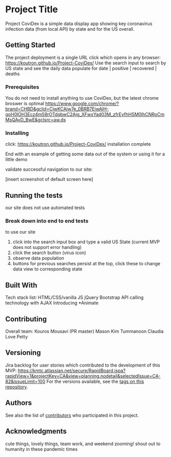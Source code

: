 # Project Title

Project CoviDex is a simple data display app showing key coronavirus infection data (from local API) by state and for the US overall.

## Getting Started

The project deployment is a single URL click which opens in any browser: https://koutron.github.io/Project-CoviDex/
Use the search input to search by US state and see the daily data populate for date | positive | recovered | deaths

### Prerequisites

You do not need to install anything to use CoviDex, but the latest chrome broswer is optimal
https://www.google.com/chrome/?brand=CHBD&gclid=CjwKCAjw7e_0BRB7EiwAlH-goH0lOH3Ecz4m58rOTdqbwC2Ajg_XFwxYad03M_zfrEyfhHSM0lhCNRoCmMsQAvD_BwE&gclsrc=aw.ds


### Installing

click: https://koutron.github.io/Project-CoviDex/
installation complete

End with an example of getting some data out of the system or using it for a little demo

validate successful navigation to our site:

[insert screenshot of default screen here]

## Running the tests
our site does not use automated tests

### Break down into end to end tests
to use our site
1) click into the search input box and type a valid US State (current MVP does not support error handling)
2) click the search button (virus icon)
3) observe data population
4) buttons for previous searches persist at the top, click these to change data view to corresponding state


## Built With

Tech stack list:
HTML/CSS/vanilla JS
jQuery
Bootstrap
API calling technology with AJAX
Introducing *Animate


## Contributing

Overall team:
Kouros Mousavi (PR master)
Mason Kim
Tummanoon 
Claudia Love Petty


## Versioning

Jira backlog for user stories which contributed to the development of this MVP: https://kmtc.atlassian.net/secure/RapidBoard.jspa?rapidView=1&projectKey=CA&view=planning.nodetail&selectedIssue=CA-82&issueLimit=100 For the versions available, see the [tags on this repository](https://github.com/your/project/tags). 

## Authors

See also the list of [contributors](https://github.com/your/project/contributors) who participated in this project.


## Acknowledgments

cute things, lovely things, team work, and weekend zooming!
shout out to humanity in these pandemic times
